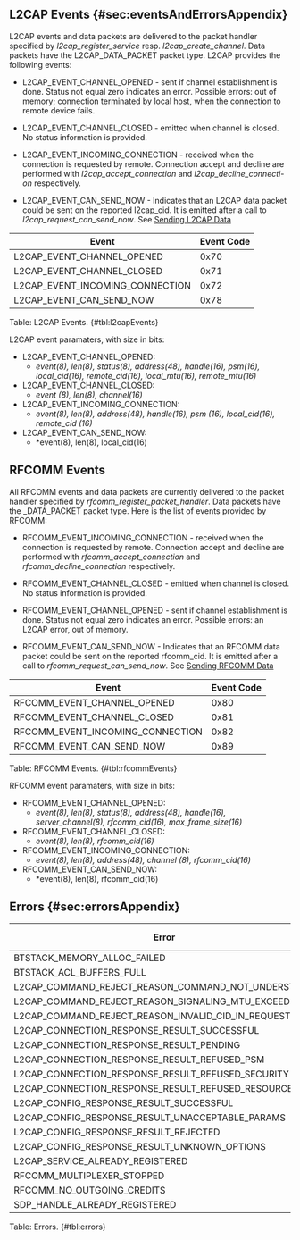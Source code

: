 
## L2CAP Events {#sec:eventsAndErrorsAppendix}

L2CAP events and data packets are delivered to the packet handler
specified by *l2cap_register_service* resp.
*l2cap_create_channel*. Data packets have the
L2CAP_DATA_PACKET packet type. L2CAP provides the following events:

-   L2CAP_EVENT_CHANNEL_OPENED - sent if channel establishment is
    done. Status not equal zero indicates an error. Possible errors: out
    of memory; connection terminated by local host, when the connection
    to remote device fails.

-   L2CAP_EVENT_CHANNEL_CLOSED - emitted when channel is closed. No
    status information is provided.

-   L2CAP_EVENT_INCOMING_CONNECTION - received when the connection is
    requested by remote. Connection accept and decline are performed
    with *l2cap_accept_connection* and *l2cap_decline_connecti-on* respectively.

-   L2CAP_EVENT_CAN_SEND_NOW - Indicates that an L2CAP data packet could
    be sent on the reported l2cap_cid. It is emitted after a call to
    *l2cap_request_can_send_now*. See [Sending L2CAP Data](protocols/#sec:l2capSendProtocols)


Event      | Event Code
-----------|----------------------------------------
L2CAP_EVENT_CHANNEL_OPENED          | 0x70 
L2CAP_EVENT_CHANNEL_CLOSED          | 0x71 
L2CAP_EVENT_INCOMING_CONNECTION     | 0x72 
L2CAP_EVENT_CAN_SEND_NOW            | 0x78

Table: L2CAP Events. {#tbl:l2capEvents}

L2CAP event paramaters, with size in bits:

- L2CAP_EVENT_CHANNEL_OPENED: 
    - *event(8), len(8), status(8), address(48), handle(16), psm(16), local_cid(16), remote_cid(16), local_mtu(16), remote_mtu(16)*  
- L2CAP_EVENT_CHANNEL_CLOSED: 
    - *event (8), len(8), channel(16)* 
- L2CAP_EVENT_INCOMING_CONNECTION: 
    - *event(8), len(8), address(48), handle(16), psm (16), local_cid(16), remote_cid (16)* 
- L2CAP_EVENT_CAN_SEND_NOW:
    - *event(8), len(8), local_cid(16)

## RFCOMM Events

All RFCOMM events and data packets are currently delivered to the packet
handler specified by *rfcomm_register_packet_handler*. Data packets
have the _DATA_PACKET packet type. Here is the list of events provided
by RFCOMM:

-   RFCOMM_EVENT_INCOMING_CONNECTION - received when the connection
    is requested by remote. Connection accept and decline are performed
    with *rfcomm_accept_connection* and
    *rfcomm_decline_connection* respectively.

-   RFCOMM_EVENT_CHANNEL_CLOSED - emitted when channel is closed. No
    status information is provided.

-   RFCOMM_EVENT_CHANNEL_OPENED - sent if channel
    establishment is done. Status not equal zero indicates an error.
    Possible errors: an L2CAP error, out of memory.

-   RFCOMM_EVENT_CAN_SEND_NOW - Indicates that an RFCOMM data packet could
    be sent on the reported rfcomm_cid. It is emitted after a call to
    *rfcomm_request_can_send_now*. See [Sending RFCOMM Data](protocols/#sec:rfcommSendProtocols)


Event      | Event Code
-----------|-----------------------------
RFCOMM_EVENT_CHANNEL_OPENED | 0x80 
RFCOMM_EVENT_CHANNEL_CLOSED        | 0x81 
RFCOMM_EVENT_INCOMING_CONNECTION   | 0x82 
RFCOMM_EVENT_CAN_SEND_NOW          | 0x89 

Table: RFCOMM Events. {#tbl:rfcommEvents}


RFCOMM event paramaters, with size in bits:

- RFCOMM_EVENT_CHANNEL_OPENED: 
    - *event(8), len(8), status(8), address(48), handle(16), server_channel(8), rfcomm_cid(16), max_frame_size(16)*
- RFCOMM_EVENT_CHANNEL_CLOSED: 
    - *event(8), len(8), rfcomm_cid(16)*
- RFCOMM_EVENT_INCOMING_CONNECTION: 
    - *event(8), len(8), address(48), channel (8), rfcomm_cid(16)*
- RFCOMM_EVENT_CAN_SEND_NOW:
    - *event(8), len(8), rfcomm_cid(16)

## Errors {#sec:errorsAppendix}


Error                                                                   |    Error Code
------------------------------------------------------------------------|-------------------
BTSTACK_MEMORY_ALLOC_FAILED | 0x56
BTSTACK_ACL_BUFFERS_FULL | 0x57
L2CAP_COMMAND_REJECT_REASON_COMMAND_NOT_UNDERSTOOD | 0x60
L2CAP_COMMAND_REJECT_REASON_SIGNALING_MTU_EXCEEDED | 0x61
L2CAP_COMMAND_REJECT_REASON_INVALID_CID_IN_REQUEST | 0x62
L2CAP_CONNECTION_RESPONSE_RESULT_SUCCESSFUL | 0x63
L2CAP_CONNECTION_RESPONSE_RESULT_PENDING | 0x64
L2CAP_CONNECTION_RESPONSE_RESULT_REFUSED_PSM | 0x65
L2CAP_CONNECTION_RESPONSE_RESULT_REFUSED_SECURITY | 0x66
L2CAP_CONNECTION_RESPONSE_RESULT_REFUSED_RESOURCES | 0x65
L2CAP_CONFIG_RESPONSE_RESULT_SUCCESSFUL | 0x66
L2CAP_CONFIG_RESPONSE_RESULT_UNACCEPTABLE_PARAMS | 0x67
L2CAP_CONFIG_RESPONSE_RESULT_REJECTED | 0x68
L2CAP_CONFIG_RESPONSE_RESULT_UNKNOWN_OPTIONS | 0x69
L2CAP_SERVICE_ALREADY_REGISTERED | 0x6a
RFCOMM_MULTIPLEXER_STOPPED | 0x70
RFCOMM_NO_OUTGOING_CREDITS | 0x72
SDP_HANDLE_ALREADY_REGISTERED | 0x80

Table: Errors. {#tbl:errors}

